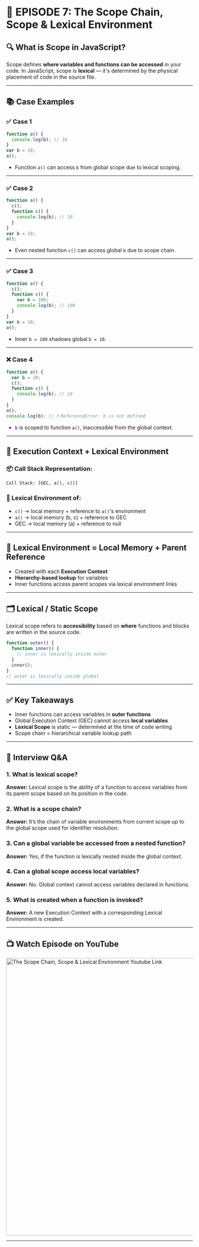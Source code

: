 # 📘 EPISODE 7: The Scope Chain, Scope & Lexical Environment

## 🔍 What is Scope in JavaScript?

Scope defines **where variables and functions can be accessed** in your code. In JavaScript, scope is **lexical** — it's determined by the physical placement of code in the source file.

---

## 📚 Case Examples

### ✅ Case 1
```js
function a() {
  console.log(b); // 10
}
var b = 10;
a();
```
- Function `a()` can access `b` from global scope due to lexical scoping.

---

### ✅ Case 2
```js
function a() {
  c();
  function c() {
    console.log(b); // 10
  }
}
var b = 10;
a();
```
- Even nested function `c()` can access global `b` due to scope chain.

---

### ✅ Case 3
```js
function a() {
  c();
  function c() {
    var b = 100;
    console.log(b); // 100
  }
}
var b = 10;
a();
```
- Inner `b = 100` shadows global `b = 10`.

---

### ❌ Case 4
```js
function a() {
  var b = 10;
  c();
  function c() {
    console.log(b); // 10
  }
}
a();
console.log(b); // ❗ ReferenceError: b is not defined
```
- `b` is scoped to function `a()`, inaccessible from the global context.

---

## 🧠 Execution Context + Lexical Environment

### 📦 Call Stack Representation:
```
Call Stack: [GEC, a(), c()]
```

### 🔁 Lexical Environment of:
- `c()` → local memory + reference to `a()`'s environment
- `a()` → local memory (b, c) + reference to GEC
- GEC → local memory (a) + reference to null

---

## 🧩 Lexical Environment = Local Memory + Parent Reference

- Created with each **Execution Context**
- **Hierarchy-based lookup** for variables
- Inner functions access parent scopes via lexical environment links

---

## 🗂️ Lexical / Static Scope

Lexical scope refers to **accessibility** based on **where** functions and blocks are written in the source code.

```js
function outer() {
  function inner() {
    // inner is lexically inside outer
  }
  inner();
}
// outer is lexically inside global
```

---

## ✅ Key Takeaways

- Inner functions can access variables in **outer functions**
- Global Execution Context (GEC) cannot access **local variables**
- **Lexical Scope** is static — determined at the time of code writing
- Scope chain = hierarchical variable lookup path

---

## 💬 Interview Q&A

### 1. What is lexical scope?
**Answer:** Lexical scope is the ability of a function to access variables from its parent scope based on its position in the code.

### 2. What is a scope chain?
**Answer:** It’s the chain of variable environments from current scope up to the global scope used for identifier resolution.

### 3. Can a global variable be accessed from a nested function?
**Answer:** Yes, if the function is lexically nested inside the global context.

### 4. Can a global scope access local variables?
**Answer:** No. Global context cannot access variables declared in functions.

### 5. What is created when a function is invoked?
**Answer:** A new Execution Context with a corresponding Lexical Environment is created.

---

## 📺 Watch Episode on YouTube

<a href="https://www.youtube.com/watch?v=uH-tVP8MUs8&ab_channel=AkshaySaini" target="_blank"><img src="https://img.youtube.com/vi/uH-tVP8MUs8/0.jpg" width="750"
alt="The Scope Chain, Scope & Lexical Environment Youtube Link"/></a>

---